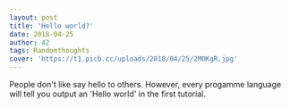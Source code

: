 ```yaml
---
layout: post
title: 'Hello world?'
date: 2018-04-25
author: 42
tags: Randomthoughts
cover: 'https://t1.picb.cc/uploads/2018/04/25/2MOKgR.jpg'
---
```


People don't like say hello to others.
However, every progamme language will tell you output an 'Hello world' in the first tutorial.